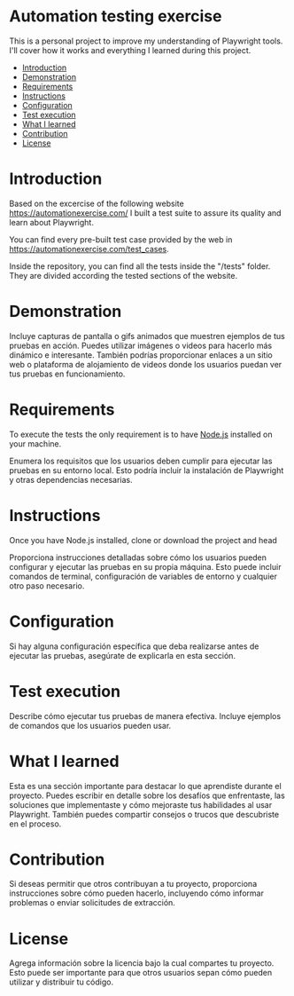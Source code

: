 # Automation testing exercise

This is a personal project to improve my understanding of Playwright tools. I'll cover how it works and everything I learned during this project.

- [Introduction](#introduction-heading)
- [Demonstration](#second-heading)
- [Requirements](#third-heading)
- [Instructions](#forth-heading)
- [Configuration](#fifth-heading)
- [Test execution](#sixth-heading)
- [What I learned](#seventh-heading)
- [Contribution](#eighth-heading)
- [License](#nineth-heading)
 
<a id="introduction-heading"></a>
# Introduction

Based on the excercise of the following website https://automationexercise.com/ I built a test suite to assure its quality and learn about Playwright. 

You can find every pre-built test case provided by the web in https://automationexercise.com/test_cases.

Inside the repository, you can find all the tests inside the "/tests" folder. They are divided according the tested sections of the website.

<a id="second-heading"></a>
# Demonstration

Incluye capturas de pantalla o gifs animados que muestren ejemplos de tus pruebas en acción. Puedes utilizar imágenes o videos para hacerlo más dinámico e interesante. También podrías proporcionar enlaces a un sitio web o plataforma de alojamiento de videos donde los usuarios puedan ver tus pruebas en funcionamiento.

<a id="third-heading"></a>
# Requirements

To execute the tests the only requirement is to have [Node.js](https://nodejs.org/es) installed on your machine.

Enumera los requisitos que los usuarios deben cumplir para ejecutar las pruebas en su entorno local. Esto podría incluir la instalación de Playwright y otras dependencias necesarias.

<a id="forth-heading"></a>
# Instructions

Once you have Node.js installed, clone or download the project and head 

Proporciona instrucciones detalladas sobre cómo los usuarios pueden configurar y ejecutar las pruebas en su propia máquina. Esto puede incluir comandos de terminal, configuración de variables de entorno y cualquier otro paso necesario.

<a id="fifth-heading"></a>
# Configuration

Si hay alguna configuración específica que deba realizarse antes de ejecutar las pruebas, asegúrate de explicarla en esta sección.

<a id="sixth-heading"></a>
# Test execution

Describe cómo ejecutar tus pruebas de manera efectiva. Incluye ejemplos de comandos que los usuarios pueden usar.

<a id="seventh-heading"></a>
# What I learned

Esta es una sección importante para destacar lo que aprendiste durante el proyecto. Puedes escribir en detalle sobre los desafíos que enfrentaste, las soluciones que implementaste y cómo mejoraste tus habilidades al usar Playwright. También puedes compartir consejos o trucos que descubriste en el proceso.

<a id="eighth-heading"></a>
# Contribution

Si deseas permitir que otros contribuyan a tu proyecto, proporciona instrucciones sobre cómo pueden hacerlo, incluyendo cómo informar problemas o enviar solicitudes de extracción.

<a id="nineth-heading"></a>
# License

Agrega información sobre la licencia bajo la cual compartes tu proyecto. Esto puede ser importante para que otros usuarios sepan cómo pueden utilizar y distribuir tu código.